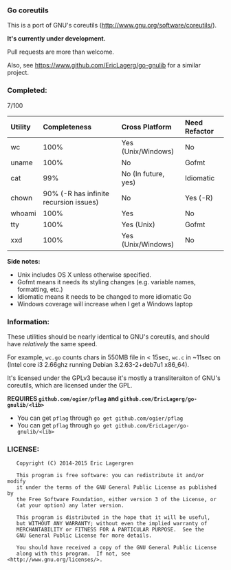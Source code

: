 ### Go coreutils

This is a port of GNU's coreutils (http://www.gnu.org/software/coreutils/).

**It's currently under development.**

Pull requests are more than welcome.

Also, see https://www.github.com/EricLagerg/go-gnulib for a similar project.

### Completed:

7/100

| Utility | Completeness   | Cross Platform      | Need Refactor|
|:--------|:---------------|:--------------------|:-------------|
| wc      | 100%           | Yes (Unix/Windows)  | No           |
| uname   | 100%           | No                  | Gofmt        |
| cat     | 99%            | No (In future, yes) | Idiomatic    |
| chown   | 90% (-R has infinite recursion issues)| No | Yes (-R)   |
| whoami  | 100%           | Yes                 | No           |
| tty     | 100%           | Yes (Unix)          | Gofmt        |
| xxd     | 100%           | Yes (Unix/Windows)  | No           |

**Side notes:**
- Unix includes OS X unless otherwise specified.
- Gofmt means it needs its styling changes (e.g. variable names, formatting, etc.)
- Idiomatic means it needs to be changed to more idiomatic Go
- Windows coverage will increase when I get a Windows laptop

### Information:

These utilities should be nearly identical to GNU's coreutils, and should have *relatively* the same speed. 

For example, `wc.go` counts chars in 550MB file in < 15sec, `wc.c` in ~11sec on (Intel core i3 2.66ghz running Debian 3.2.63-2+deb7u1 x86_64).

It's licensed under the GPLv3 because it's mostly a transliteraiton of GNU's coreutils, which are licensed under the GPL.

**REQUIRES `github.com/ogier/pflag` and `github.com/EricLagerg/go-gnulib/<lib>`**
- You can get `pflag` through `go get github.com/ogier/pflag`
- You can get `pflag` through `go get github.com/EricLager/go-gnulib/<lib>`

### LICENSE:

```
   Copyright (C) 2014-2015 Eric Lagergren

   This program is free software: you can redistribute it and/or modify
   it under the terms of the GNU General Public License as published by
   the Free Software Foundation, either version 3 of the License, or
   (at your option) any later version.

   This program is distributed in the hope that it will be useful,
   but WITHOUT ANY WARRANTY; without even the implied warranty of
   MERCHANTABILITY or FITNESS FOR A PARTICULAR PURPOSE.  See the
   GNU General Public License for more details.

   You should have received a copy of the GNU General Public License
   along with this program.  If not, see <http://www.gnu.org/licenses/>.
```
